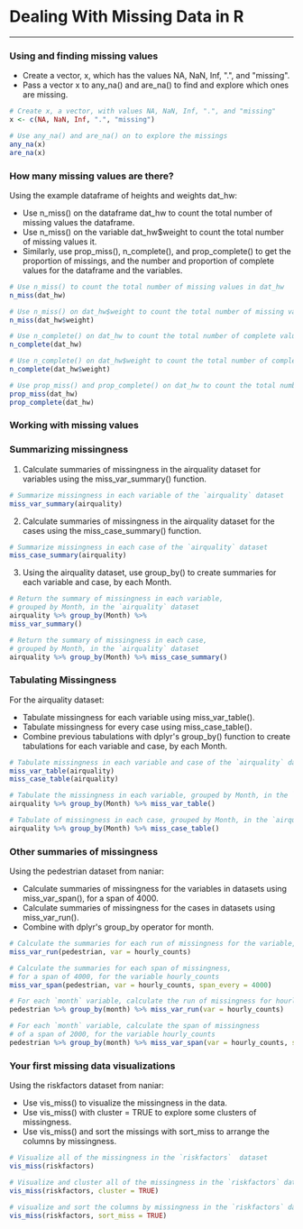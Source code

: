 # Dealing With Missing Data in R
---
### Using and finding missing values
* Create a vector, x, which has the values NA, NaN, Inf, ".", and "missing".
* Pass a vector x to any_na() and are_na() to find and explore which ones are missing.
```r
# Create x, a vector, with values NA, NaN, Inf, ".", and "missing"
x <- c(NA, NaN, Inf, ".", "missing")

# Use any_na() and are_na() on to explore the missings
any_na(x)
are_na(x)
```
### How many missing values are there?
Using the example dataframe of heights and weights dat_hw:
* Use n_miss() on the dataframe dat_hw to count the total number of missing values the dataframe.
* Use n_miss() on the variable dat_hw$weight to count the total number of missing values it.
* Similarly, use prop_miss(), n_complete(), and prop_complete() to get the proportion of missings, and the number and proportion of complete values for the dataframe and the variables.
```r
# Use n_miss() to count the total number of missing values in dat_hw
n_miss(dat_hw)

# Use n_miss() on dat_hw$weight to count the total number of missing values
n_miss(dat_hw$weight)

# Use n_complete() on dat_hw to count the total number of complete values
n_complete(dat_hw)

# Use n_complete() on dat_hw$weight to count the total number of complete values
n_complete(dat_hw$weight)

# Use prop_miss() and prop_complete() on dat_hw to count the total number of missing values in each of the variables
prop_miss(dat_hw)
prop_complete(dat_hw)
```
### Working with missing values
### Summarizing missingness
1. Calculate summaries of missingness in the airquality dataset for variables using the miss_var_summary() function.
```r
# Summarize missingness in each variable of the `airquality` dataset
miss_var_summary(airquality)
```
2. Calculate summaries of missingness in the airquality dataset for the cases using the miss_case_summary() function.
```r
# Summarize missingness in each case of the `airquality` dataset
miss_case_summary(airquality)
```
3. Using the airquality dataset, use group_by() to create summaries for each variable and case, by each Month.
```r
# Return the summary of missingness in each variable, 
# grouped by Month, in the `airquality` dataset
airquality %>% group_by(Month) %>% 
miss_var_summary()

# Return the summary of missingness in each case, 
# grouped by Month, in the `airquality` dataset
airquality %>% group_by(Month) %>% miss_case_summary()
```
### Tabulating Missingness
For the airquality dataset:
* Tabulate missingness for each variable using miss_var_table().
* Tabulate missingness for every case using miss_case_table().
* Combine previous tabulations with dplyr's group_by() function to create tabulations for each variable and case, by each Month.
```r
# Tabulate missingness in each variable and case of the `airquality` dataset
miss_var_table(airquality)
miss_case_table(airquality)

# Tabulate the missingness in each variable, grouped by Month, in the `airquality` dataset
airquality %>% group_by(Month) %>% miss_var_table()

# Tabulate of missingness in each case, grouped by Month, in the `airquality` dataset
airquality %>% group_by(Month) %>% miss_case_table()
```
### Other summaries of missingness
Using the pedestrian dataset from naniar:
* Calculate summaries of missingness for the variables in datasets using miss_var_span(), for a span of 4000.
* Calculate summaries of missingness for the cases in datasets using miss_var_run().
* Combine with dplyr's group_by operator for month.
```r
# Calculate the summaries for each run of missingness for the variable, hourly_counts
miss_var_run(pedestrian, var = hourly_counts)

# Calculate the summaries for each span of missingness, 
# for a span of 4000, for the variable hourly_counts
miss_var_span(pedestrian, var = hourly_counts, span_every = 4000)

# For each `month` variable, calculate the run of missingness for hourly_counts
pedestrian %>% group_by(month) %>% miss_var_run(var = hourly_counts)

# For each `month` variable, calculate the span of missingness 
# of a span of 2000, for the variable hourly_counts
pedestrian %>% group_by(month) %>% miss_var_span(var = hourly_counts, span_every = 2000)
```
### Your first missing data visualizations
Using the riskfactors dataset from naniar:
* Use vis_miss() to visualize the missingness in the data.
* Use vis_miss() with cluster = TRUE to explore some clusters of missingness.
* Use vis_miss() and sort the missings with sort_miss to arrange the columns by missingness.
```r
# Visualize all of the missingness in the `riskfactors`  dataset
vis_miss(riskfactors)

# Visualize and cluster all of the missingness in the `riskfactors` dataset
vis_miss(riskfactors, cluster = TRUE)

# visualize and sort the columns by missingness in the `riskfactors` dataset
vis_miss(riskfactors, sort_miss = TRUE)
```

